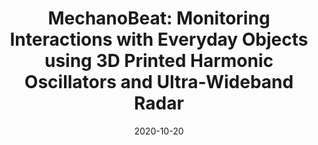 ---
title: "MechanoBeat: Monitoring Interactions with Everyday Objects using 3D Printed Harmonic Oscillators and Ultra-Wideband Radar"
collection: publications
permalink: 
excerpt: 
authors: <ins>Md Farhan Tasnim Oshim</ins>, Julian Killingback, Dave Follette, Huaishu Peng, Tauhidur Rahman
date: 2020-10-20
venue: 'UIST 20: Proceedings of the 33rd Annual ACM Symposium on User Interface Software and Technology'
paperurl: 'https://dl.acm.org/doi/pdf/10.1145/3379337.3415902'
videourl: 'https://youtu.be/ZXA_eKm_bR8?si=22mnOPhIftjlQZkS'
image: '/images/nerfats.png'
---